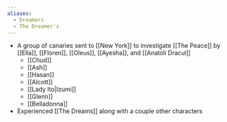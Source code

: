 ```yaml
---
aliases:
  - Dreamers
  - The Dreamer's
---
```

- A group of canaries sent to [[New York]] to investigate [[The Peace]] by [[Ella]], [[Floren]], [[Oleus]], [[Ayesha]], and [[Anatoli Dracul]]
	- [[Chud]]
	- [[Ash]]
	- [[Hasan]]
	- [[Alcott]]
	- [[Lady Ito|Izumi]]
	- [[Glenn]]
	- [[Belladonna]]
- Experienced [[The Dreams]] along with a couple other characters
